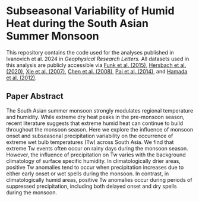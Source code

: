 # Subseasonal Variability of Humid Heat during the South Asian Summer Monsoon

This repository contains the code used for the analyses published in Ivanovich et al. 2024 in *Geophysical Research Letters.* All datasets used in this analysis are publicly accessible via [Funk et al. (2015)](https://doi.org/10.1038/sdata.2015.66), [Hersbach et al. (2020)](https://doi.org/10.1002/qj.3803), [Xie et al. (2007)](https://doi.org/10.1175/JHM583.1), [Chen et al. (2008)](https://doi.org/10.1029/2007JD009132), [Pai et al. (2014)](https://doi.org/10.54302/mausam.v65i1.851), and [Hamada et al. (2012)](https://doi.org/10.1175/bams-d-11-00122.1).

## Paper Abstract
The South Asian summer monsoon strongly modulates regional temperature and humidity. While extreme dry heat peaks in the pre-monsoon season, recent literature suggests that extreme humid heat can continue to build throughout the monsoon season. Here we explore the influence of monsoon onset and subseasonal precipitation variability on the occurrence of extreme wet bulb temperatures (Tw) across South Asia. We find that extreme Tw events often occur on rainy days during the monsoon season. However, the influence of precipitation on Tw varies with the background climatology of surface specific humidity. In climatologically drier areas, positive Tw anomalies tend to occur when precipitation increases due to either early onset or wet spells during the monsoon. In contrast, in climatologically humid areas, positive Tw anomalies occur during periods of suppressed precipitation, including both delayed onset and dry spells during the monsoon.

